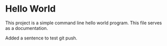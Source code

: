 # Hello World 

This project is a simple command line hello world program. 
This file serves as a documentation.


Added a sentence to test git push.